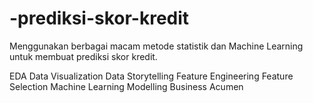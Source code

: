 # -prediksi-skor-kredit
Menggunakan berbagai macam metode statistik dan Machine Learning untuk membuat prediksi skor kredit.

EDA
Data Visualization
Data Storytelling
Feature Engineering
Feature Selection
Machine Learning Modelling
Business Acumen
